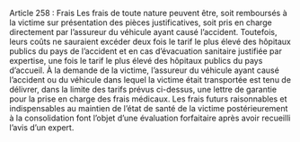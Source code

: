 Article 258 : Frais
Les frais de toute nature peuvent être, soit remboursés à la victime sur présentation des pièces justificatives, soit pris en charge directement par l’assureur du véhicule ayant causé l’accident.
Toutefois, leurs coûts ne sauraient excéder deux fois le tarif le plus élevé des hôpitaux publics du pays de l’accident et en cas d’évacuation sanitaire justifiée par expertise, une fois le tarif le plus élevé des hôpitaux publics du pays d’accueil.
À la demande de la victime, l’assureur du véhicule ayant causé l’accident ou du véhicule dans lequel la victime était transportée est tenu de délivrer, dans la limite des tarifs prévus ci-dessus, une lettre de garantie pour la prise en charge des frais médicaux.
Les frais futurs raisonnables et indispensables au maintien de l’état de santé de la victime postérieurement à la consolidation font l’objet d’une évaluation forfaitaire après avoir recueilli l’avis d’un expert.